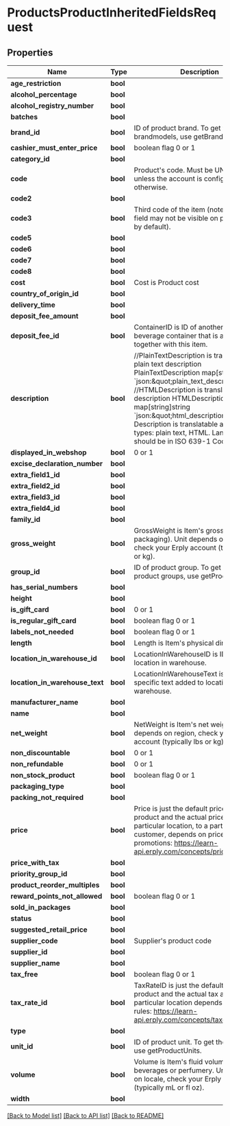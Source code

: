 # ProductsProductInheritedFieldsRequest

## Properties
Name | Type | Description | Notes
------------ | ------------- | ------------- | -------------
**age_restriction** | **bool** |  | [optional] 
**alcohol_percentage** | **bool** |  | [optional] 
**alcohol_registry_number** | **bool** |  | [optional] 
**batches** | **bool** |  | [optional] 
**brand_id** | **bool** | ID of product brand. To get the list of brandmodels, use getBrands. | [optional] 
**cashier_must_enter_price** | **bool** | boolean flag 0 or 1 | [optional] 
**category_id** | **bool** |  | [optional] 
**code** | **bool** | Product&#39;s code. Must be UNIQUE, unless the account is configured otherwise. | [optional] 
**code2** | **bool** |  | [optional] 
**code3** | **bool** | Third code of the item (note that this field may not be visible on product card by default). | [optional] 
**code5** | **bool** |  | [optional] 
**code6** | **bool** |  | [optional] 
**code7** | **bool** |  | [optional] 
**code8** | **bool** |  | [optional] 
**cost** | **bool** | Cost is Product cost | [optional] 
**country_of_origin_id** | **bool** |  | [optional] 
**delivery_time** | **bool** |  | [optional] 
**deposit_fee_amount** | **bool** |  | [optional] 
**deposit_fee_id** | **bool** | ContainerID is ID of another product, a beverage container that is always sold together with this item. | [optional] 
**description** | **bool** | //PlainTextDescription is translatable plain text description PlainTextDescription map[string]string &#x60;json:\&quot;plain_text_description\&quot;&#x60; //HTMLDescription is translatable html description HTMLDescription map[string]string &#x60;json:\&quot;html_description\&quot;&#x60; Description is translatable and of 2 types: plain text, HTML. Languages should be in ISO 639-1 Code | [optional] 
**displayed_in_webshop** | **bool** | 0 or 1 | [optional] 
**excise_declaration_number** | **bool** |  | [optional] 
**extra_field1_id** | **bool** |  | [optional] 
**extra_field2_id** | **bool** |  | [optional] 
**extra_field3_id** | **bool** |  | [optional] 
**extra_field4_id** | **bool** |  | [optional] 
**family_id** | **bool** |  | [optional] 
**gross_weight** | **bool** | GrossWeight is Item&#39;s gross weight (with packaging). Unit depends on region, check your Erply account (typically lbs or kg). | [optional] 
**group_id** | **bool** | ID of product group. To get the list of product groups, use getProductGroups. | [optional] 
**has_serial_numbers** | **bool** |  | [optional] 
**height** | **bool** |  | [optional] 
**is_gift_card** | **bool** | 0 or 1 | [optional] 
**is_regular_gift_card** | **bool** | boolean flag 0 or 1 | [optional] 
**labels_not_needed** | **bool** | boolean flag 0 or 1 | [optional] 
**length** | **bool** | Length is Item&#39;s physical dimensions. | [optional] 
**location_in_warehouse_id** | **bool** | LocationInWarehouseID is ID of selected location in warehouse. | [optional] 
**location_in_warehouse_text** | **bool** | LocationInWarehouseText is Product&#39;s specific text added to location in warehouse. | [optional] 
**manufacturer_name** | **bool** |  | [optional] 
**name** | **bool** |  | [optional] 
**net_weight** | **bool** | NetWeight is Item&#39;s net weight. Unit depends on region, check your Erply account (typically lbs or kg). | [optional] 
**non_discountable** | **bool** | 0 or 1 | [optional] 
**non_refundable** | **bool** | 0 or 1 | [optional] 
**non_stock_product** | **bool** | boolean flag 0 or 1 | [optional] 
**packaging_type** | **bool** |  | [optional] 
**packing_not_required** | **bool** |  | [optional] 
**price** | **bool** | Price is just the default price of a product and the actual price applied in a particular location, to a particular customer, depends on price lists and promotions: https://learn-api.erply.com/concepts/pricing | [optional] 
**price_with_tax** | **bool** |  | [optional] 
**priority_group_id** | **bool** |  | [optional] 
**product_reorder_multiples** | **bool** |  | [optional] 
**reward_points_not_allowed** | **bool** | boolean flag 0 or 1 | [optional] 
**sold_in_packages** | **bool** |  | [optional] 
**status** | **bool** |  | [optional] 
**suggested_retail_price** | **bool** |  | [optional] 
**supplier_code** | **bool** | Supplier&#39;s product code | [optional] 
**supplier_id** | **bool** |  | [optional] 
**supplier_name** | **bool** |  | [optional] 
**tax_free** | **bool** | boolean flag 0 or 1 | [optional] 
**tax_rate_id** | **bool** | TaxRateID is just the default tax rate of a product and the actual tax applied in a particular location depends on multiple rules: https://learn-api.erply.com/concepts/taxes. | [optional] 
**type** | **bool** |  | [optional] 
**unit_id** | **bool** | ID of product unit. To get the list of units, use getProductUnits. | [optional] 
**volume** | **bool** | Volume is Item&#39;s fluid volume, eg. for beverages or perfumery. Unit depends on locale, check your Erply account (typically mL or fl oz). | [optional] 
**width** | **bool** |  | [optional] 

[[Back to Model list]](../README.md#documentation-for-models) [[Back to API list]](../README.md#documentation-for-api-endpoints) [[Back to README]](../README.md)


